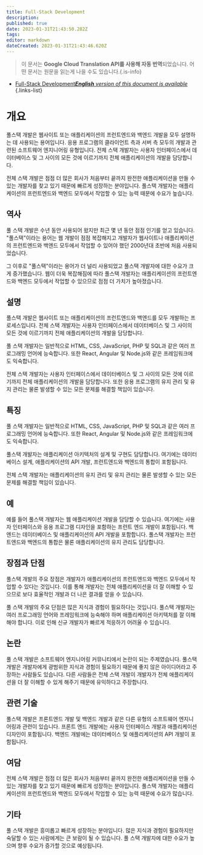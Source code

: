 ```yaml
---
title: Full-Stack Development
description: 
published: true
date: 2023-01-31T21:43:50.282Z
tags: 
editor: markdown
dateCreated: 2023-01-31T21:43:46.620Z
---
```


> 이 문서는 **Google Cloud Translation API를 사용해 자동 번역**되었습니다.
어떤 문서는 원문을 읽는게 나을 수도 있습니다.{.is-info}

- [Full-Stack Development***English** version of this document is available*](/en/Knowledge-base/Dictionary/full-stack-development)
{.links-list}


# 개요
풀스택 개발은 웹사이트 또는 애플리케이션의 프런트엔드와 백엔드 개발을 모두 설명하는 데 사용되는 용어입니다. 응용 프로그램의 클라이언트 측과 서버 측 모두의 개발과 관련된 소프트웨어 엔지니어링 유형입니다. 전체 스택 개발자는 사용자 인터페이스에서 데이터베이스 및 그 사이의 모든 것에 이르기까지 전체 애플리케이션의 개발을 담당합니다.

전체 스택 개발은 점점 더 많은 회사가 처음부터 끝까지 완전한 애플리케이션을 만들 수 있는 개발자를 찾고 있기 때문에 빠르게 성장하는 분야입니다. 풀스택 개발자는 애플리케이션의 프런트엔드와 백엔드 모두에서 작업할 수 있는 능력 때문에 수요가 높습니다.

## 역사
풀 스택 개발은 수년 동안 사용되어 왔지만 최근 몇 년 동안 점점 인기를 얻고 있습니다. "풀스택"이라는 용어는 웹 개발이 점점 복잡해지고 개발자가 웹사이트나 애플리케이션의 프런트엔드와 백엔드 모두에서 작업할 수 있어야 했던 2000년대 초반에 처음 사용되었습니다.

그 이후로 "풀스택"이라는 용어가 더 널리 사용되었고 풀스택 개발자에 대한 수요가 크게 증가했습니다. 웹이 더욱 복잡해짐에 따라 풀스택 개발자는 애플리케이션의 프런트엔드와 백엔드 모두에서 작업할 수 있으므로 점점 더 가치가 높아졌습니다.

## 설명
풀스택 개발은 웹사이트 또는 애플리케이션의 프런트엔드와 백엔드를 모두 개발하는 프로세스입니다. 전체 스택 개발자는 사용자 인터페이스에서 데이터베이스 및 그 사이의 모든 것에 이르기까지 전체 애플리케이션의 개발을 담당합니다.

풀 스택 개발자는 일반적으로 HTML, CSS, JavaScript, PHP 및 SQL과 같은 여러 프로그래밍 언어에 능숙합니다. 또한 React, Angular 및 Node.js와 같은 프레임워크에도 익숙합니다.

전체 스택 개발자는 사용자 인터페이스에서 데이터베이스 및 그 사이의 모든 것에 이르기까지 전체 애플리케이션의 개발을 담당합니다. 또한 응용 프로그램의 유지 관리 및 유지 관리는 물론 발생할 수 있는 모든 문제를 해결할 책임이 있습니다.

## 특징
풀 스택 개발자는 일반적으로 HTML, CSS, JavaScript, PHP 및 SQL과 같은 여러 프로그래밍 언어에 능숙합니다. 또한 React, Angular 및 Node.js와 같은 프레임워크에도 익숙합니다.

풀스택 개발자는 애플리케이션 아키텍처의 설계 및 구현도 담당합니다. 여기에는 데이터베이스 설계, 애플리케이션의 API 개발, 프런트엔드와 백엔드의 통합이 포함됩니다.

전체 스택 개발자는 애플리케이션의 유지 관리 및 유지 관리는 물론 발생할 수 있는 모든 문제를 해결할 책임이 있습니다.

## 예
예를 들어 풀스택 개발자는 웹 애플리케이션 개발을 담당할 수 있습니다. 여기에는 사용자 인터페이스와 응용 프로그램 디자인을 포함하는 프런트 엔드 개발이 포함됩니다. 백엔드는 데이터베이스 및 애플리케이션의 API 개발을 포함합니다. 풀스택 개발자는 프런트엔드와 백엔드의 통합은 물론 애플리케이션의 유지 관리도 담당합니다.

## 장점과 단점
풀스택 개발의 주요 장점은 개발자가 애플리케이션의 프런트엔드와 백엔드 모두에서 작업할 수 있다는 것입니다. 이를 통해 개발자는 전체 애플리케이션을 더 잘 이해할 수 있으므로 보다 효율적인 개발과 더 나은 결과를 얻을 수 있습니다.

풀 스택 개발의 주요 단점은 많은 지식과 경험이 필요하다는 것입니다. 풀스택 개발자는 여러 프로그래밍 언어와 프레임워크에 능숙해야 하며 애플리케이션 아키텍처를 잘 이해해야 합니다. 이로 인해 신규 개발자가 빠르게 적응하기 어려울 수 있습니다.

## 논란
풀 스택 개발은 소프트웨어 엔지니어링 커뮤니티에서 논란이 되는 주제였습니다. 풀스택 개발은 개발자에게 광범위한 지식과 경험이 필요하기 때문에 좋지 않은 아이디어라고 주장하는 사람들도 있습니다. 다른 사람들은 전체 스택 개발이 개발자가 전체 애플리케이션을 더 잘 이해할 수 있게 해주기 때문에 유익하다고 주장합니다.

## 관련 기술
풀스택 개발은 프론트엔드 개발 및 백엔드 개발과 같은 다른 유형의 소프트웨어 엔지니어링과 관련이 있습니다. 프론트 엔드 개발에는 사용자 인터페이스 개발과 애플리케이션 디자인이 포함됩니다. 백엔드 개발에는 데이터베이스 및 애플리케이션의 API 개발이 포함됩니다.

## 여담
전체 스택 개발은 점점 더 많은 회사가 처음부터 끝까지 완전한 애플리케이션을 만들 수 있는 개발자를 찾고 있기 때문에 빠르게 성장하는 분야입니다. 풀스택 개발자는 애플리케이션의 프런트엔드와 백엔드 모두에서 작업할 수 있는 능력 때문에 수요가 많습니다.

## 기타
풀 스택 개발은 흥미롭고 빠르게 성장하는 분야입니다. 많은 지식과 경험이 필요하지만 숙달할 수 있는 사람에게는 큰 보람이 될 수 있습니다. 풀 스택 개발자에 대한 수요가 높으며 향후 수요가 증가할 것으로 예상됩니다.
